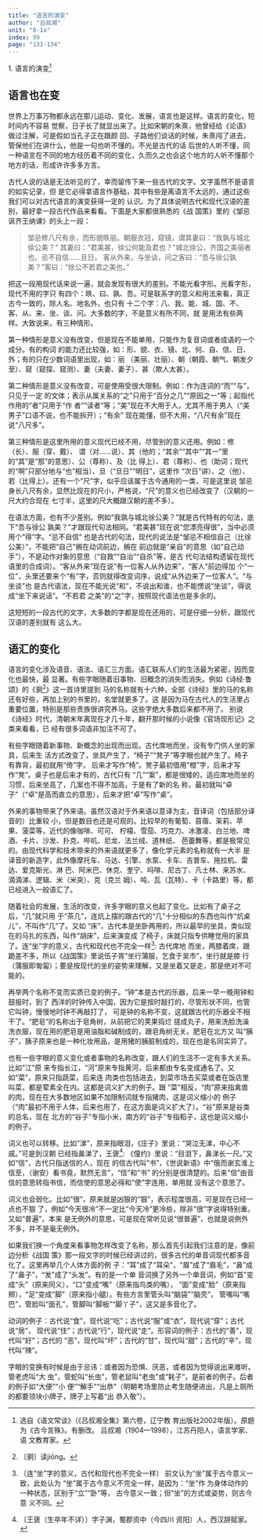 ```yaml
---
title: "语言的演变"
author: "吕叔湘"
unit: "8-1a"
index: 99
page: "131-134"
---
```


1\. 语言的演变[^1-a]

## 语言也在变

世界上万事万物都永远在那儿运动、变化、发展，语言也是这样。语言的变化，短时间内不容易
觉察，日子长了就显出来了。比如宋朝的朱熹，他曾经给《论语》做过注解，可是假如当孔子正在跟颜
回、子路他们谈话的时候，朱熹闯了进去，管保他们在讲什么，他是一句也听不懂的。不光是古代的话
后世的人听不懂，同一种语言在不同的地方经历着不同的变化，久而久之也会这个地方的人听不懂那个
地方的话，形成许许多多方言。

古代人说的话是无法听见的了，幸而留传下来一些古代的文字。文字虽然不是语言的如实记录，但
是它必得拿语言作基础，其中有些是离语言不太远的，通过这些我们可以对古代语言的演变获得一定的
认识。为了具体说明古代和现代汉语的差别，最好拿一段古代作品来看看。下面是大家都很熟悉的《战
国策》里的《邹忌讽齐王纳谏》的头上一段：

> 邹忌修八尺有余，而形貌昳丽。朝服衣冠，窥镜，谓其妻曰：“我孰与城北徐公美？”
> 其妻曰：“君美甚，徐公何能及君也？”城北徐公，齐国之美丽者也。忌不自信……旦日，
> 客从外来，与坐谈，问之客曰：“吾与徐公孰美？”客曰：“徐公不若君之美也。”

把这一段用现代话来说一遍，就会发现有很大的差别。不能光看字形。光看字形，现代不用的字只
有四个：昳、曰、孰、吾。可是联系字的意义和用法来看，真正古今一致的，除人名、地名外，也只有
十二个字：八、我、能、城、国、不、客、从、来、坐、谈、问。大多数的字，不是意义有所不同，就
是用法有些两样。大致说来，有三种情形。

第一种情形是意义没有改变，但是现在不能单用，只能作为复音词或者成语的一个成分。有的构词
的能力还比较强，如：形、貌、衣、镜、北、何、自、信、日、外；有的只在少数词语里出现，如：丽
（美丽、壮丽）、朝（朝霞、朝气、朝发夕至）、窥（窥探、窥测）、妻（夫妻、妻子）、甚（欺人太甚）。

第二种情形是意义没有改变，可是使用受很大限制。例如：作为连词的“而”“与”，只见于一定
的文体；表示从属关系的“之”只用于“百分之几”“原因之一”等；起指代作用的“者”只用于“作
者”“读者”等；“美”现在不大用于人，尤其不用于男人（“美男子”口语不说，也不能拆开）；“有余”
现在能懂，但不大用，“八尺有余”现在说“八尺多”。

第三种情形是这里所用的意义现代已经不用，尽管别的意义还用。例如：修（长）、服（穿、戴）、
谓（对……说）、其（他的；“其余”“其中”“其一”里的“其”是“那”的意思）、公（尊称）、及（比
得上）、君（尊称）、也（助词；现代的“啊”只部分地与“也”相当）、旦（“旦日”“明日”，这里作
“次日”讲）、之（他）、若（比得上）。还有一个“尺”字，似乎应该属于古今通用的一类，可是这里说
邹忌身长八尺有余，显然比现在的尺小，严格说，“尺”的意义也已经改变了（汉朝的一尺大约合现在
七寸半，这里的尺大概跟汉朝的差不多）。

[^1-a]: 选自《语文常谈》（《吕叔湘全集》第六卷，辽宁教
    育出版社2002年版）。原题为《古今言殊》。有删改。
    吕叔湘（1904—1998），江苏丹阳人，语言学家、语
    文教育家。

在语法方面，也有不少差别。例如“我孰与城北徐公美？”就是古代特有的句法，底下“吾与徐公
孰美？”才跟现代句法相同。“君美甚”现在说“您漂亮得很”，当中必须用个“得”字。“忌不自信”
也是古代的句法，现代的说法是“邹忌不相信自己（比徐公美）”，不能把“自己”搁在动词前边，搁在
前边就是“亲自”的意思（如“自己动手”），不是动作对象的意思（“自救”“自治”“自杀”等，是古
代句法结构遗留在现代语里的合成词）。“客从外来”现在说“有一位客人从外边来”，“客人”前边得加
个“一位”，头里还要来个“有”字，否则就得改变词序，说成“从外边来了一位客人”。“与坐谈”也
是古代语法，现在不能光说“和”，不说出和谁，也不能愣说“坐谈”，得说成“坐下来说话”。“不若君
之美”的“之”字，按照现代语法也是多余的。

这短短的一段古代的文字，大多数的字都是现在还用的，可是仔细一分析，跟现代汉语的差别就有
这么大。

## 语汇的变化

语言的变化涉及语音、语法、语汇三方面。语汇联系人们的生活最为紧密，因而变化也最快，最
显著。有些字眼随着旧事物、旧概念的消失而消失。例如《诗经·鲁颂》的《𬳶[^2-a]》这一首诗里提到
马的名称就有十六种，全部《诗经》里的马的名称还有好些，再加上别的书里的，名堂就更多了。这
是因为马在古代人的生活里占重要位置，特别是那些贵族很讲究养马。这些字绝大多数后来都不用了。
别说《诗经》时代，清朝末年离现在才几十年，翻开那时候的小说像《官场现形记》之类来看看，已
经有很多词语非加注不可了。

有些字眼随着新事物、新概念的出现而出现。古代席地而坐，没有专门供人坐的家具，后来生
活方式改变了，坐具产生了，“椅子”“凳子”等字眼也就产生了。椅子有靠背，最初就用“倚”字，
后来才写作“椅”。凳子最初借用“橙”字，后来才写作“凳”。桌子也是后来才有的，古代只有
“几”“案”，都是很矮的，适应席地而坐的习惯，后来坐高了，几案也不得不加高，于是有了新的名
称，最初就叫“卓子”（“卓”是高而直立的意思），后来才把“卓”写作“桌”。

外来的事物带来了外来语。虽然汉语对于外来语以意译为主，音译词（包括部分译音的）比重较
小，但是数目也还是可观的。比较早的有葡萄、苜蓿、茉莉、苹果、菠菜等，近代的像咖啡、可可、
柠檬、雪茄、巧克力、冰激凌、白兰地、啤酒、卡片、沙发、扑克、哔叽、尼龙、法兰绒、道林纸、
芭蕾舞等，都是极常见的。由现代科学和技术带来的外来语就更多了，像化学元素的名称就有一大半
是译音的新造字，此外像摩托车、马达、引擎、水泵、卡车、吉普车、拖拉机、雷达、爱克斯光、淋
巴、阿米巴、休克、奎宁、吗啡、尼古丁、凡士林、来苏水、滴滴涕、逻辑、米（米突）、克（克兰
姆）、吨、瓦（瓦特）、卡（卡路里）等，都已经进入一般语汇了。

[^2-a]: 〔𬳶〕读jiōng。

随着社会的发展，生活的改变，许多字眼的意义也起了变化。比如有了桌子之后，“几”就只用
于“茶几”，连炕上摆的跟古代的“几”十分相似的东西也叫作“炕桌儿”，不叫作“几”了。又如
“床”，古代本是坐卧两用的，所以最早的坐具，类似现在的马扎的东西，叫作“胡床”，后来演变成
了椅子，床就只指专供睡觉用的家具了。连“坐”字的意义，古代和现代也不完全一样[^3-a]: 古代席地
而坐，两膝着席，跟跪差不多，所以《战国策》里说伍子胥“坐行蒲服，乞食于吴市”，坐行就是膝
行（蒲服即匍匐）；要是按现代的坐的姿势来理解，又是坐着又是走，那是绝对不可能的。

再举两个名称不变而实质已变的例子。“钟”本是古代的乐器，后来一早一晚用钟和鼓报时，到了
西洋的时钟传入中国，因为它是按时敲打的，尽管形状不同，也管它叫钟，慢慢地时钟不再敲打了，
可是钟的名称不变，这就跟古代的乐器全不相干了。“肥皂”的名称出于皂角树，从前把它的荚果捣烂
搓成丸子，用来洗脸洗澡洗衣服，现在用的肥皂是用油脂和碱制成的，跟皂角树无关。肥皂在北方又
叫“胰子”，胰子原来也是一种化妆用品，是用猪的胰脏制成的，现在也是名同实异了。

也有一些字眼的意义变化或者事物的名称改变，跟人们的生活不一定有多大关系。比如“江”原
来专指长江，“河”原来专指黄河，后来都由专名变成通名了。又如“菜”，原来只指蔬菜，后来连
肉类也包括进去，到菜市场去买菜或者在饭店里叫菜，都是荤素全在内。这都是词义扩大的例子。跟
“菜”相反，“肉”原来指禽兽的肉，现在在大多数地区如果不加限制词就专指猪肉，这是词义缩小的
例子（“肉”最初不用于人体，后来也用了，在这方面是词义扩大了）。“谷”原来是谷类的总名，现在
北方的“谷子”专指小米，南方的“谷子”专指稻子，这也是词义缩小的例子。

词义也可以转移。比如“涕”，原来指眼泪，《庄子》里说：“哭泣无涕，中心不戚。”可是到汉朝
已经指鼻涕了，王褒[^3-b]: 《僮约》里说：“目泪下，鼻涕长一尺。”又如“信”，古代只指送信的人，现在
的信古代叫“书”，《世说新语》中“俄而谢玄淮上信至，（谢安）看书竟，默然无言”，“信”和“书”
的分别是很清楚的。后来“信”由音信的意思转指书信，而信使的意思必得和“使”字连用，单用就
没有这个意思了。

词义也会弱化。比如“很”，原来就是凶狠的“狠”，表示程度很高，可是现在已经一点也不狠
了，例如“今天很冷”不一定比“今天冷”更冷些，除非“很”字说得特别重。又如“普遍”，本来
是无例外的意思，可是现在常听见说“很普遍”，也就是说例外不多，并不是毫无例外。

如果我们换一个角度来看事物怎样改变了名称，那么首先引起我们注意的是，像前边分析《战国
策》那一段文字的时候已经讲过的，很多古代的单音词现代都多音化了。这里再举几个人体方面的例
子：“耳”成了“耳朵”，“眉”成了“眉毛”，“鼻”成了“鼻子”，“发”成了“头发”。有的是一个单
音词换了另外一个单音词，例如“首”变成“头”（原来同义），“口”变成“嘴”（原来指鸟类的嘴），
“面”变成“脸”（原来指颊），“足”变成“脚”（原来指小腿）。有些方言里管头叫“脑袋”“脑壳”，
管嘴叫“嘴巴”，管脸叫“面孔”，管脚叫“脚板”“脚丫子”，这又是多音化了。

动词的例子：古代说“食”，现代说“吃”；古代说“服”或“衣”，现代说“穿”；古代说“居”，
现代说“住”；古代说“行”，现代说“走”。形容词的例子：古代的“善”，现代叫“好”；古代的
“恶”，现代叫“坏”；古代的“甘”，现代叫“甜”；古代的“辛”，现代叫“辣”。

[^3-a]: 〔连“坐”字的意义，古代和现代也不完全一样〕
    前文认为“坐”属于古今意义一致，此处认为
    “坐”属于古今意义不完全一样，是因为：“坐”作
    为身体动作的一种状态，区别于“立”“卧”等，
    古今意义一致；但“坐”的方式或姿势，则古今意
    义不同。
[^3-b]: 〔王褒（生卒年不详）〕字子渊，蜀郡资中（今四川
    资阳）人，西汉辞赋家。

字眼的变换有时候是由于忌讳：或者因为恐惧、厌恶，或者因为觉得说出来难听。管老虎叫“大
虫”，管蛇叫“长虫”，管老鼠叫“老虫”或“耗子”，是前者的例子。后者的例子如“大便”“小
便”“解手”“出恭”（明朝考场里防止考生随便进出，凡是上厕所的都要领块小牌子，牌子上写着“出
恭入敬”）。
